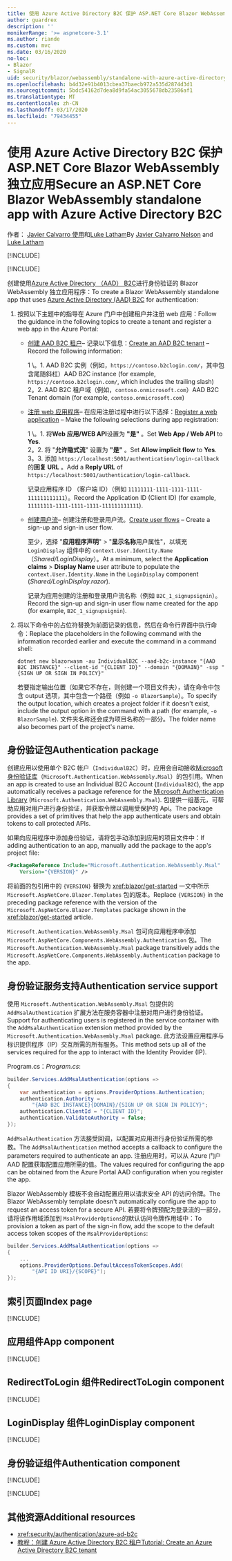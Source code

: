 ```yaml
---
title: 使用 Azure Active Directory B2C 保护 ASP.NET Core Blazor WebAssembly 独立应用
author: guardrex
description: ''
monikerRange: '>= aspnetcore-3.1'
ms.author: riande
ms.custom: mvc
ms.date: 03/16/2020
no-loc:
- Blazor
- SignalR
uid: security/blazor/webassembly/standalone-with-azure-active-directory-b2c
ms.openlocfilehash: b4d32e91b4013cbea37baecb972a535d2874d3d1
ms.sourcegitcommit: 5bdc54162d7dea8d9fa54ac3055678db23586af1
ms.translationtype: MT
ms.contentlocale: zh-CN
ms.lasthandoff: 03/17/2020
ms.locfileid: "79434455"
---
```

# <a name="secure-an-aspnet-core-opno-locblazor-webassembly-standalone-app-with-azure-active-directory-b2c"></a><span data-ttu-id="6d002-102">使用 Azure Active Directory B2C 保护 ASP.NET Core Blazor WebAssembly 独立应用</span><span class="sxs-lookup"><span data-stu-id="6d002-102">Secure an ASP.NET Core Blazor WebAssembly standalone app with Azure Active Directory B2C</span></span>

<span data-ttu-id="6d002-103">作者： [Javier Calvarro 使用](https://github.com/javiercn)和[Luke Latham](https://github.com/guardrex)</span><span class="sxs-lookup"><span data-stu-id="6d002-103">By [Javier Calvarro Nelson](https://github.com/javiercn) and [Luke Latham](https://github.com/guardrex)</span></span>

[!INCLUDE[](~/includes/blazorwasm-preview-notice.md)]

[!INCLUDE[](~/includes/blazorwasm-3.2-template-article-notice.md)]

<span data-ttu-id="6d002-104">创建使用[Azure Active Directory （AAD） B2C](/azure/active-directory-b2c/overview)进行身份验证的 Blazor WebAssembly 独立应用程序：</span><span class="sxs-lookup"><span data-stu-id="6d002-104">To create a Blazor WebAssembly standalone app that uses [Azure Active Directory (AAD) B2C](/azure/active-directory-b2c/overview) for authentication:</span></span>

1. <span data-ttu-id="6d002-105">按照以下主题中的指导在 Azure 门户中创建租户并注册 web 应用：</span><span class="sxs-lookup"><span data-stu-id="6d002-105">Follow the guidance in the following topics to create a tenant and register a web app in the Azure Portal:</span></span>

   * <span data-ttu-id="6d002-106">[创建 AAD B2C 租户](/azure/active-directory-b2c/tutorial-create-tenant)&ndash; 记录以下信息：</span><span class="sxs-lookup"><span data-stu-id="6d002-106">[Create an AAD B2C tenant](/azure/active-directory-b2c/tutorial-create-tenant) &ndash; Record the following information:</span></span>

     <span data-ttu-id="6d002-107">1 \。</span><span class="sxs-lookup"><span data-stu-id="6d002-107">1\.</span></span> <span data-ttu-id="6d002-108">AAD B2C 实例（例如，`https://contoso.b2clogin.com/`，其中包含尾随斜杠）</span><span class="sxs-lookup"><span data-stu-id="6d002-108">AAD B2C instance (for example, `https://contoso.b2clogin.com/`, which includes the trailing slash)</span></span><br>
     <span data-ttu-id="6d002-109">2。</span><span class="sxs-lookup"><span data-stu-id="6d002-109">2\.</span></span> <span data-ttu-id="6d002-110">AAD B2C 租户域（例如，`contoso.onmicrosoft.com`）</span><span class="sxs-lookup"><span data-stu-id="6d002-110">AAD B2C Tenant domain (for example, `contoso.onmicrosoft.com`)</span></span>

   * <span data-ttu-id="6d002-111">[注册 web 应用程序](/azure/active-directory-b2c/tutorial-register-applications)&ndash; 在应用注册过程中进行以下选择：</span><span class="sxs-lookup"><span data-stu-id="6d002-111">[Register a web application](/azure/active-directory-b2c/tutorial-register-applications) &ndash; Make the following selections during app registration:</span></span>

     <span data-ttu-id="6d002-112">1 \。</span><span class="sxs-lookup"><span data-stu-id="6d002-112">1\.</span></span> <span data-ttu-id="6d002-113">将**Web 应用/WEB API**设置为 **"是"** 。</span><span class="sxs-lookup"><span data-stu-id="6d002-113">Set **Web App / Web API** to **Yes**.</span></span><br>
     <span data-ttu-id="6d002-114">2。</span><span class="sxs-lookup"><span data-stu-id="6d002-114">2\.</span></span> <span data-ttu-id="6d002-115">将 "**允许隐式流**" 设置为 **"是"** 。</span><span class="sxs-lookup"><span data-stu-id="6d002-115">Set **Allow implicit flow** to **Yes**.</span></span><br>
     <span data-ttu-id="6d002-116">3。</span><span class="sxs-lookup"><span data-stu-id="6d002-116">3\.</span></span> <span data-ttu-id="6d002-117">添加 `https://localhost:5001/authentication/login-callback`的**回复 URL** 。</span><span class="sxs-lookup"><span data-stu-id="6d002-117">Add a **Reply URL** of `https://localhost:5001/authentication/login-callback`.</span></span>

     <span data-ttu-id="6d002-118">记录应用程序 ID （客户端 ID）（例如 `11111111-1111-1111-1111-111111111111`）。</span><span class="sxs-lookup"><span data-stu-id="6d002-118">Record the Application ID (Client ID) (for example, `11111111-1111-1111-1111-111111111111`).</span></span>

   * <span data-ttu-id="6d002-119">[创建用户流](/azure/active-directory-b2c/tutorial-create-user-flows)&ndash; 创建注册和登录用户流。</span><span class="sxs-lookup"><span data-stu-id="6d002-119">[Create user flows](/azure/active-directory-b2c/tutorial-create-user-flows) &ndash; Create a sign-up and sign-in user flow.</span></span>

     <span data-ttu-id="6d002-120">至少，选择 "**应用程序声明**" > "**显示名称**用户属性"，以填充 `LoginDisplay` 组件中的 `context.User.Identity.Name` （*Shared/LoginDisplay*）。</span><span class="sxs-lookup"><span data-stu-id="6d002-120">At a minimum, select the **Application claims** > **Display Name** user attribute to populate the `context.User.Identity.Name` in the `LoginDisplay` component (*Shared/LoginDisplay.razor*).</span></span>

     <span data-ttu-id="6d002-121">记录为应用创建的注册和登录用户流名称（例如 `B2C_1_signupsignin`）。</span><span class="sxs-lookup"><span data-stu-id="6d002-121">Record the sign-up and sign-in user flow name created for the app (for example, `B2C_1_signupsignin`).</span></span>

1. <span data-ttu-id="6d002-122">将以下命令中的占位符替换为前面记录的信息，然后在命令行界面中执行命令：</span><span class="sxs-lookup"><span data-stu-id="6d002-122">Replace the placeholders in the following command with the information recorded earlier and execute the command in a command shell:</span></span>

   ```dotnetcli
   dotnet new blazorwasm -au IndividualB2C --aad-b2c-instance "{AAD B2C INSTANCE}" --client-id "{CLIENT ID}" --domain "{DOMAIN}" -ssp "{SIGN UP OR SIGN IN POLICY}"
   ```

   <span data-ttu-id="6d002-123">若要指定输出位置（如果它不存在，则创建一个项目文件夹），请在命令中包含 output 选项，其中包含一个路径（例如 `-o BlazorSample`）。</span><span class="sxs-lookup"><span data-stu-id="6d002-123">To specify the output location, which creates a project folder if it doesn't exist, include the output option in the command with a path (for example, `-o BlazorSample`).</span></span> <span data-ttu-id="6d002-124">文件夹名称还会成为项目名称的一部分。</span><span class="sxs-lookup"><span data-stu-id="6d002-124">The folder name also becomes part of the project's name.</span></span>

## <a name="authentication-package"></a><span data-ttu-id="6d002-125">身份验证包</span><span class="sxs-lookup"><span data-stu-id="6d002-125">Authentication package</span></span>

<span data-ttu-id="6d002-126">创建应用以使用单个 B2C 帐户（`IndividualB2C`）时，应用会自动接收[Microsoft 身份验证库](/azure/active-directory/develop/msal-overview)（`Microsoft.Authentication.WebAssembly.Msal`）的包引用。</span><span class="sxs-lookup"><span data-stu-id="6d002-126">When an app is created to use an Individual B2C Account (`IndividualB2C`), the app automatically receives a package reference for the [Microsoft Authentication Library](/azure/active-directory/develop/msal-overview) (`Microsoft.Authentication.WebAssembly.Msal`).</span></span> <span data-ttu-id="6d002-127">包提供一组基元，可帮助应用对用户进行身份验证，并获取令牌以调用受保护的 Api。</span><span class="sxs-lookup"><span data-stu-id="6d002-127">The package provides a set of primitives that help the app authenticate users and obtain tokens to call protected APIs.</span></span>

<span data-ttu-id="6d002-128">如果向应用程序中添加身份验证，请将包手动添加到应用的项目文件中：</span><span class="sxs-lookup"><span data-stu-id="6d002-128">If adding authentication to an app, manually add the package to the app's project file:</span></span>

```xml
<PackageReference Include="Microsoft.Authentication.WebAssembly.Msal" 
    Version="{VERSION}" />
```

<span data-ttu-id="6d002-129">将前面的包引用中的 `{VERSION}` 替换为 <xref:blazor/get-started> 一文中所示 `Microsoft.AspNetCore.Blazor.Templates` 包的版本。</span><span class="sxs-lookup"><span data-stu-id="6d002-129">Replace `{VERSION}` in the preceding package reference with the version of the `Microsoft.AspNetCore.Blazor.Templates` package shown in the <xref:blazor/get-started> article.</span></span>

<span data-ttu-id="6d002-130">`Microsoft.Authentication.WebAssembly.Msal` 包可向应用程序中添加 `Microsoft.AspNetCore.Components.WebAssembly.Authentication` 包。</span><span class="sxs-lookup"><span data-stu-id="6d002-130">The `Microsoft.Authentication.WebAssembly.Msal` package transitively adds the `Microsoft.AspNetCore.Components.WebAssembly.Authentication` package to the app.</span></span>

## <a name="authentication-service-support"></a><span data-ttu-id="6d002-131">身份验证服务支持</span><span class="sxs-lookup"><span data-stu-id="6d002-131">Authentication service support</span></span>

<span data-ttu-id="6d002-132">使用 `Microsoft.Authentication.WebAssembly.Msal` 包提供的 `AddMsalAuthentication` 扩展方法在服务容器中注册对用户进行身份验证。</span><span class="sxs-lookup"><span data-stu-id="6d002-132">Support for authenticating users is registered in the service container with the `AddMsalAuthentication` extension method provided by the `Microsoft.Authentication.WebAssembly.Msal` package.</span></span> <span data-ttu-id="6d002-133">此方法设置应用程序与标识提供程序（IP）交互所需的所有服务。</span><span class="sxs-lookup"><span data-stu-id="6d002-133">This method sets up all of the services required for the app to interact with the Identity Provider (IP).</span></span>

<span data-ttu-id="6d002-134">Program.cs：</span><span class="sxs-lookup"><span data-stu-id="6d002-134">*Program.cs*:</span></span>

```csharp
builder.Services.AddMsalAuthentication(options =>
{
    var authentication = options.ProviderOptions.Authentication;
    authentication.Authority = 
        "{AAD B2C INSTANCE}{DOMAIN}/{SIGN UP OR SIGN IN POLICY}";
    authentication.ClientId = "{CLIENT ID}";
    authentication.ValidateAuthority = false;
});
```

<span data-ttu-id="6d002-135">`AddMsalAuthentication` 方法接受回调，以配置对应用进行身份验证所需的参数。</span><span class="sxs-lookup"><span data-stu-id="6d002-135">The `AddMsalAuthentication` method accepts a callback to configure the parameters required to authenticate an app.</span></span> <span data-ttu-id="6d002-136">注册应用时，可以从 Azure 门户 AAD 配置获取配置应用所需的值。</span><span class="sxs-lookup"><span data-stu-id="6d002-136">The values required for configuring the app can be obtained from the Azure Portal AAD configuration when you register the app.</span></span>

<span data-ttu-id="6d002-137">Blazor WebAssembly 模板不会自动配置应用以请求安全 API 的访问令牌。</span><span class="sxs-lookup"><span data-stu-id="6d002-137">The Blazor WebAssembly template doesn't automatically configure the app to request an access token for a secure API.</span></span> <span data-ttu-id="6d002-138">若要将令牌预配为登录流的一部分，请将该作用域添加到 `MsalProviderOptions`的默认访问令牌作用域中：</span><span class="sxs-lookup"><span data-stu-id="6d002-138">To provision a token as part of the sign-in flow, add the scope to the default access token scopes of the `MsalProviderOptions`:</span></span>

```csharp
builder.Services.AddMsalAuthentication(options =>
{
    ...
    options.ProviderOptions.DefaultAccessTokenScopes.Add(
        "{API ID URI}/{SCOPE}");
});
```

## <a name="index-page"></a><span data-ttu-id="6d002-139">索引页面</span><span class="sxs-lookup"><span data-stu-id="6d002-139">Index page</span></span>

[!INCLUDE[](~/includes/blazor-security/index-page.md)]

## <a name="app-component"></a><span data-ttu-id="6d002-140">应用组件</span><span class="sxs-lookup"><span data-stu-id="6d002-140">App component</span></span>

[!INCLUDE[](~/includes/blazor-security/app-component.md)]

## <a name="redirecttologin-component"></a><span data-ttu-id="6d002-141">RedirectToLogin 组件</span><span class="sxs-lookup"><span data-stu-id="6d002-141">RedirectToLogin component</span></span>

[!INCLUDE[](~/includes/blazor-security/redirecttologin-component.md)]

## <a name="logindisplay-component"></a><span data-ttu-id="6d002-142">LoginDisplay 组件</span><span class="sxs-lookup"><span data-stu-id="6d002-142">LoginDisplay component</span></span>

[!INCLUDE[](~/includes/blazor-security/logindisplay-component.md)]

## <a name="authentication-component"></a><span data-ttu-id="6d002-143">身份验证组件</span><span class="sxs-lookup"><span data-stu-id="6d002-143">Authentication component</span></span>

[!INCLUDE[](~/includes/blazor-security/authentication-component.md)]

[!INCLUDE[](~/includes/blazor-security/troubleshoot.md)]

## <a name="additional-resources"></a><span data-ttu-id="6d002-144">其他资源</span><span class="sxs-lookup"><span data-stu-id="6d002-144">Additional resources</span></span>

* <xref:security/authentication/azure-ad-b2c>
* [<span data-ttu-id="6d002-145">教程：创建 Azure Active Directory B2C 租户</span><span class="sxs-lookup"><span data-stu-id="6d002-145">Tutorial: Create an Azure Active Directory B2C tenant</span></span>](/azure/active-directory-b2c/tutorial-create-tenant)
